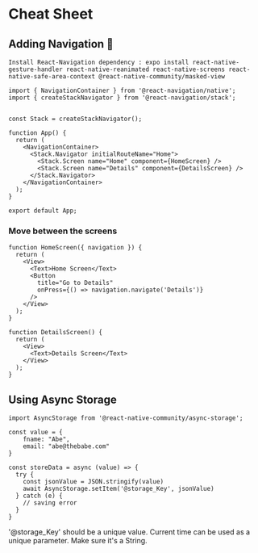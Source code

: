 # Cheat Sheet

## Adding Navigation 🏃

    Install React-Navigation dependency : expo install react-native-gesture-handler react-native-reanimated react-native-screens react-native-safe-area-context @react-native-community/masked-view
    
    import { NavigationContainer } from '@react-navigation/native';
    import { createStackNavigator } from '@react-navigation/stack';
    
    
    const Stack = createStackNavigator();

    function App() {
      return (
        <NavigationContainer>
          <Stack.Navigator initialRouteName="Home">
            <Stack.Screen name="Home" component={HomeScreen} />
            <Stack.Screen name="Details" component={DetailsScreen} />
          </Stack.Navigator>
        </NavigationContainer>
      );
    }

    export default App;
    
   ### Move between the screens
   
    function HomeScreen({ navigation }) {
      return (
        <View>
          <Text>Home Screen</Text>
          <Button
            title="Go to Details"
            onPress={() => navigation.navigate('Details')}
          />
        </View>
      );
    }
    
    function DetailsScreen() {
      return (
        <View>
          <Text>Details Screen</Text>
        </View>
      );
    }
    
## Using Async Storage

    import AsyncStorage from '@react-native-community/async-storage';

    const value = {
        fname: "Abe",
        email: "abe@thebabe.com"
    }
    
    const storeData = async (value) => {
      try {
        const jsonValue = JSON.stringify(value)
        await AsyncStorage.setItem('@storage_Key', jsonValue)
      } catch (e) {
        // saving error
      }
    }
    
  '@storage_Key' should be a unique value. Current time can be used as a unique parameter. Make sure it's a String.

    
